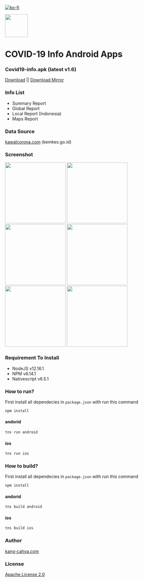 [![ko-fi](https://www.ko-fi.com/img/githubbutton_sm.svg)](https://ko-fi.com/K3K02WIPN)

<img src="https://github.com/dyazincahya/covid19-info-android-apps/blob/master/screenshot/logo.png" width="75">

# COVID-19 Info Android Apps

### Covid19-info.apk (latest v1.6)
[Download](https://github.com/dyazincahya/covid19-info-android-apps/blob/master/covid19-info.apk) || [Download Mirror](https://github.com/dyazincahya/covid19-info-android-apps/raw/master/covid19-info.apk)

### Info List
- Summary Report
- Global Report
- Local Report (Indonesia)
- Maps Report

### Data Source
[kawalcorona.com](https://kawalcorona.com) (kemkes.go.id)

### Screenshot
<img src="https://github.com/dyazincahya/covid19-info-android-apps/blob/master/screenshot/1.png" width="200"> <img src="https://github.com/dyazincahya/covid19-info-android-apps/blob/master/screenshot/2.png" width="200"> <img src="https://github.com/dyazincahya/covid19-info-android-apps/blob/master/screenshot/3.png" width="200"> <img src="https://github.com/dyazincahya/covid19-info-android-apps/blob/master/screenshot/4.png" width="200"> <img src="https://github.com/dyazincahya/covid19-info-android-apps/blob/master/screenshot/5.png" width="200"> <img src="https://github.com/dyazincahya/covid19-info-android-apps/blob/master/screenshot/6.png" width="200">

### Requirement To Install
- NodeJS v12.16.1
- NPM v6.14.1
- Nativescript v6.5.1

### How to run?
First install all dependecies in ```package.json``` with run this command
``` bash
npm install
```
#### andorid
``` bash
tns run android
```
#### ios
``` bash
tns run ios
```

### How to build?
First install all dependecies in ```package.json``` with run this command
``` bash
npm install
```
#### andorid
``` bash
tns build android
```
#### ios
``` bash
tns build ios
```

### Author
[kang-cahya.com](https://www.kang-cahya.com/)

### License
[Apache License 2.0](https://github.com/dyazincahya/covid19-info-android-apps/blob/master/LICENSE)
